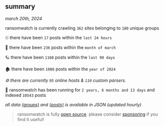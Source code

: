 
## summary
_march 20th, 2024_

ransomwatch is currently crawling `362` sites belonging to `180` unique groups

⏲ there have been `17` posts within the `last 24 hours`

🦈 there have been `236` posts within the `month of march`

🪐 there have been `1160` posts within the `last 90 days`

🏚 there have been `1086` posts within the `year of 2024`

_⚙️ there are currently `95` online hosts & `110` custom parsers._

🦕 ransomwatch has been running for `2 years, 6 months and 13 days` and indexed `10543` posts

_all data  [(groups)](http://ransomwhat.telemetry.ltd/groups) and [(posts)](http://ransomwhat.telemetry.ltd/posts) is available in JSON (updated hourly)_

> ransomwatch is fully [open source](https://github.com/joshhighet/ransomwatch#ransomwatch--). please consider [sponsoring](https://github.com/sponsors/joshhighet) if you find it useful!
